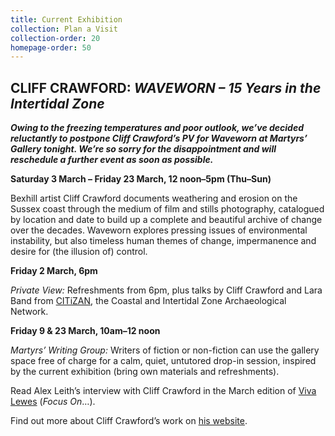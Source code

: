 ```yaml
---
title: Current Exhibition
collection: Plan a Visit
collection-order: 20
homepage-order: 50
---
```


## CLIFF CRAWFORD: <cite>WAVEWORN &ndash; 15 Years in the Intertidal Zone</cite>

**<em>Owing to the freezing temperatures and poor outlook, we&rsquo;ve decided reluctantly to postpone Cliff Crawford&rsquo;s PV for Waveworn at Martyrs&rsquo; Gallery tonight. We&rsquo;re so sorry for the disappointment and will reschedule a further event as soon as possible. </em>**

**Saturday 3 March &ndash; Friday 23 March, 12 noon&ndash;5pm (Thu&ndash;Sun)**

Bexhill artist Cliff Crawford documents weathering and erosion on the Sussex coast through the medium of film and stills photography, catalogued by location and date to build up a complete and beautiful archive of change over the decades. Waveworn explores pressing issues of environmental instability, but also timeless human themes of change, impermanence and desire for (the illusion of) control.

**Friday 2 March, 6pm**

<cite>Private View:</cite> Refreshments from 6pm, plus talks by Cliff Crawford and Lara Band from [CITiZAN](http://www.citizan.org.uk "CITiZAN website"), the Coastal and Intertidal Zone Archaeological Network.

**Friday 9 &amp; 23 March, 10am&ndash;12 noon**

<cite>Martyrs&rsquo; Writing Group:</cite> Writers of fiction or non-fiction can use the gallery space free of charge for a calm, quiet, untutored drop-in session, inspired by the current exhibition (bring own materials and refreshments). 

Read Alex Leith&rsquo;s interview with Cliff Crawford in the March edition of [Viva Lewes](http://www.vivabrighton.com/viva-lewes "Viva Lewes website") (<cite>Focus On</cite>&hellip;).

Find out more about Cliff Crawford&rsquo;s work on [his website](http://cliffface.co.uk/ "Cliff Crawford website").